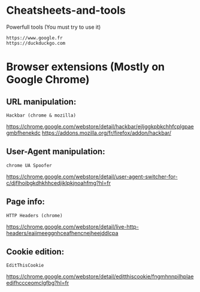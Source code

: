 # Cheatsheets-and-tools

  Powerfull tools (You must try to use it)
  
    https://www.google.fr
    https://duckduckgo.com
    
    
# Browser extensions (Mostly on Google Chrome)
  
## URL manipulation:
  
    Hackbar (chrome & mozilla)
   
   https://chrome.google.com/webstore/detail/hackbar/ejljggkpbkchhfcplgpaegmbfhenekdc
   https://addons.mozilla.org/fr/firefox/addon/hackbar/
  
## User-Agent manipulation:
  
    chrome UA Spoofer
   
   https://chrome.google.com/webstore/detail/user-agent-switcher-for-c/djflhoibgkdhkhhcedjiklpkjnoahfmg?hl=fr
   
## Page info:
  
    HTTP Headers (chrome)
   
   https://chrome.google.com/webstore/detail/live-http-headers/eaiimeeggnhceafhencnejheejddlcpa
   
## Cookie edition:
  
    EditThisCookie
   
   https://chrome.google.com/webstore/detail/editthiscookie/fngmhnnpilhplaeedifhccceomclgfbg?hl=fr
  
